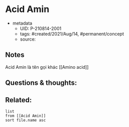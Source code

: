 # Acid Amin

- metadata
	- UID: P-210814-2001
	- tags: #created/2021/Aug/14, #permanent/concept 
	- source: 

## Notes
Acid Amin là tên gọi khác [[Amino acid]]

## Questions & thoughts:


## Related:
```dataview
list
from [[Acid Amin]]
sort file.name asc
```